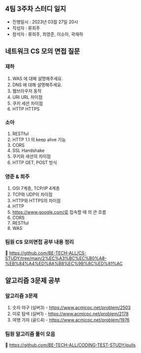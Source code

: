 ## 4팀 3주차 스터디 일지
- 진행일시 : 2023년 03월 27일 20시  
- 작성자 : 류희주
- 참석자 : 류희주, 최영준, 이소아, 곽재하

## 네트워크 CS 모의 면접 질문

### 재하
1. WAS 에 대해 설명해주세요.
2. DNS 에 대해 설명해주세요.
3. 웹브라우저 동작
4. URI URL 차이점
5. 쿠키 세션 차이점
6. HTTP HTTPS

### 소아
1. RESTful
2. HTTP 1.1 의 keep alive 기능
3. CORS
4. SSL Handshake
5. 쿠키와 세션의 차이점
6. HTTP GET, POST 방식

### 영준 & 희주
1. OSI 7계층, TCP/IP 4계층
2. TCP와 UDP의 차이점
3. HTTP와 HTTPS의 차이점
4. HTTP
5. https://www.google.com/로 접속할 때 의 큰 흐름
6. CORS
7. RESTful
8. WAS

### 팀원 CS 모의면접 공부 내용 정리
🔗 https://github.com/BE-TECH-ALL/CS-STUDY/tree/main/2%EC%A3%BC%EC%B0%A8-%EB%84%A4%ED%8A%B8%EC%9B%8C%ED%81%AC

## 알고리즘 3문제 공부

### 알고리즘 3문제
1. 숫자 야구 (실버3) - https://www.acmicpc.net/problem/2503
2. 미로 탐색 (실버1) - https://www.acmicpc.net/problem/2178
3. 여행 가자 (골드4) - https://www.acmicpc.net/problem/1976

### 팀원 알고리즘 풀이 모음
🔗 https://github.com/BE-TECH-ALL/CODING-TEST-STUDY/pulls
